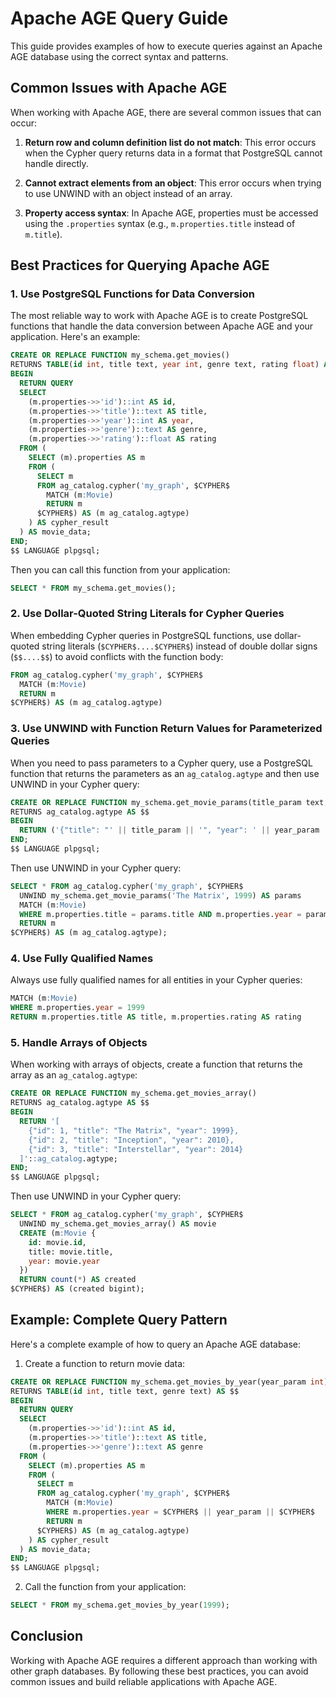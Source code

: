 # Apache AGE Query Guide

This guide provides examples of how to execute queries against an Apache AGE database using the correct syntax and patterns.

## Common Issues with Apache AGE

When working with Apache AGE, there are several common issues that can occur:

1. **Return row and column definition list do not match**: This error occurs when the Cypher query returns data in a format that PostgreSQL cannot handle directly.

2. **Cannot extract elements from an object**: This error occurs when trying to use UNWIND with an object instead of an array.

3. **Property access syntax**: In Apache AGE, properties must be accessed using the `.properties` syntax (e.g., `m.properties.title` instead of `m.title`).

## Best Practices for Querying Apache AGE

### 1. Use PostgreSQL Functions for Data Conversion

The most reliable way to work with Apache AGE is to create PostgreSQL functions that handle the data conversion between Apache AGE and your application. Here's an example:

```sql
CREATE OR REPLACE FUNCTION my_schema.get_movies()
RETURNS TABLE(id int, title text, year int, genre text, rating float) AS $$
BEGIN
  RETURN QUERY
  SELECT 
    (m.properties->>'id')::int AS id,
    (m.properties->>'title')::text AS title,
    (m.properties->>'year')::int AS year,
    (m.properties->>'genre')::text AS genre,
    (m.properties->>'rating')::float AS rating
  FROM (
    SELECT (m).properties AS m
    FROM (
      SELECT m
      FROM ag_catalog.cypher('my_graph', $CYPHER$
        MATCH (m:Movie)
        RETURN m
      $CYPHER$) AS (m ag_catalog.agtype)
    ) AS cypher_result
  ) AS movie_data;
END;
$$ LANGUAGE plpgsql;
```

Then you can call this function from your application:

```sql
SELECT * FROM my_schema.get_movies();
```

### 2. Use Dollar-Quoted String Literals for Cypher Queries

When embedding Cypher queries in PostgreSQL functions, use dollar-quoted string literals (`$CYPHER$....$CYPHER$`) instead of double dollar signs (`$$....$$`) to avoid conflicts with the function body:

```sql
FROM ag_catalog.cypher('my_graph', $CYPHER$
  MATCH (m:Movie)
  RETURN m
$CYPHER$) AS (m ag_catalog.agtype)
```

### 3. Use UNWIND with Function Return Values for Parameterized Queries

When you need to pass parameters to a Cypher query, use a PostgreSQL function that returns the parameters as an `ag_catalog.agtype` and then use UNWIND in your Cypher query:

```sql
CREATE OR REPLACE FUNCTION my_schema.get_movie_params(title_param text, year_param int)
RETURNS ag_catalog.agtype AS $$
BEGIN
  RETURN ('{"title": "' || title_param || '", "year": ' || year_param || '}')::ag_catalog.agtype;
END;
$$ LANGUAGE plpgsql;
```

Then use UNWIND in your Cypher query:

```sql
SELECT * FROM ag_catalog.cypher('my_graph', $CYPHER$
  UNWIND my_schema.get_movie_params('The Matrix', 1999) AS params
  MATCH (m:Movie)
  WHERE m.properties.title = params.title AND m.properties.year = params.year
  RETURN m
$CYPHER$) AS (m ag_catalog.agtype);
```

### 4. Use Fully Qualified Names

Always use fully qualified names for all entities in your Cypher queries:

```sql
MATCH (m:Movie)
WHERE m.properties.year = 1999
RETURN m.properties.title AS title, m.properties.rating AS rating
```

### 5. Handle Arrays of Objects

When working with arrays of objects, create a function that returns the array as an `ag_catalog.agtype`:

```sql
CREATE OR REPLACE FUNCTION my_schema.get_movies_array()
RETURNS ag_catalog.agtype AS $$
BEGIN
  RETURN '[
    {"id": 1, "title": "The Matrix", "year": 1999},
    {"id": 2, "title": "Inception", "year": 2010},
    {"id": 3, "title": "Interstellar", "year": 2014}
  ]'::ag_catalog.agtype;
END;
$$ LANGUAGE plpgsql;
```

Then use UNWIND in your Cypher query:

```sql
SELECT * FROM ag_catalog.cypher('my_graph', $CYPHER$
  UNWIND my_schema.get_movies_array() AS movie
  CREATE (m:Movie {
    id: movie.id,
    title: movie.title,
    year: movie.year
  })
  RETURN count(*) AS created
$CYPHER$) AS (created bigint);
```

## Example: Complete Query Pattern

Here's a complete example of how to query an Apache AGE database:

1. Create a function to return movie data:

```sql
CREATE OR REPLACE FUNCTION my_schema.get_movies_by_year(year_param int)
RETURNS TABLE(id int, title text, genre text) AS $$
BEGIN
  RETURN QUERY
  SELECT 
    (m.properties->>'id')::int AS id,
    (m.properties->>'title')::text AS title,
    (m.properties->>'genre')::text AS genre
  FROM (
    SELECT (m).properties AS m
    FROM (
      SELECT m
      FROM ag_catalog.cypher('my_graph', $CYPHER$
        MATCH (m:Movie)
        WHERE m.properties.year = $CYPHER$ || year_param || $CYPHER$
        RETURN m
      $CYPHER$) AS (m ag_catalog.agtype)
    ) AS cypher_result
  ) AS movie_data;
END;
$$ LANGUAGE plpgsql;
```

2. Call the function from your application:

```sql
SELECT * FROM my_schema.get_movies_by_year(1999);
```

## Conclusion

Working with Apache AGE requires a different approach than working with other graph databases. By following these best practices, you can avoid common issues and build reliable applications with Apache AGE.
